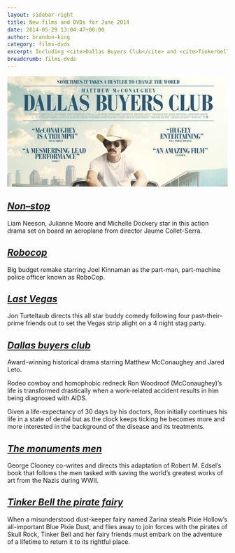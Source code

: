 ```yaml
---
layout: sidebar-right
title: New films and DVDs for June 2014
date: 2014-05-29 13:04:47+00:00
author: brandon-king
category: films-dvds
excerpt: Including <cite>Dallas Buyers Club</cite> and <cite>Tinkerbell and the Pirate Fairy</cite>.
breadcrumb: films-dvds
---
```

![Dallas buyers club](/images/featured/featured-dallas-buyers-club.jpg)

## [<cite>Non–stop</cite>](https://suffolk.spydus.co.uk/cgi-bin/spydus.exe/ENQ/OPAC/BIBENQ/14660428?QRY=CTIBIB%3C%20IRN(1967327)&QRYTEXT=Non-Stop%20%5Bvideorecording%5D)

Liam Neeson, Julianne Moore and Michelle Dockery star in this action drama set on board an aeroplane from director Jaume Collet-Serra.

## [<cite>Robocop</cite>](https://suffolk.spydus.co.uk/cgi-bin/spydus.exe/ENQ/OPAC/BIBENQ/14651261?QRY=CTIBIB%3C%20IRN(17404201)&QRYTEXT=RoboCop%20%5Bvideorecording%5D)

Big budget remake starring Joel Kinnaman as the part-man, part-machine police officer known as RoboCop.

## [<cite>Last Vegas</cite>](https://suffolk.spydus.co.uk/cgi-bin/spydus.exe/ENQ/OPAC/BIBENQ/14650447?QRY=CTIBIB%3C%20IRN(35744927)&QRYTEXT=Last%20Vegas%20%5Bvideorecording%5D)

Jon Turteltaub directs this all star buddy comedy following four past-their-prime friends out to set the Vegas strip alight on a 4 night stag party.

## [<cite>Dallas buyers club</cite>](https://suffolk.spydus.co.uk/cgi-bin/spydus.exe/ENQ/OPAC/BIBENQ/14649904?QRY=CTIBIB%3C%20IRN(37213348)&QRYTEXT=Dallas%20buyers%20club%20%5Bvideorecording%5D)

Award-winning historical drama starring Matthew McConaughey and Jared Leto.

Rodeo cowboy and homophobic redneck Ron Woodroof (McConaughey)&#8217;s life is transformed drastically when a work-related accident results in him being diagnosed with AIDS.

Given a life-expectancy of 30 days by his doctors, Ron initially continues his life in a state of denial but as the clock keeps ticking he becomes more and more interested in the background of the disease and its treatments.

## [<cite>The monuments men</cite>](https://suffolk.spydus.co.uk/cgi-bin/spydus.exe/ENQ/OPAC/BIBENQ/14649452?QRY=CTIBIB%3C%20IRN(5513094)&QRYTEXT=The%20monuments%20men%20%5Bvideorecording%5D)

George Clooney co-writes and directs this adaptation of Robert M. Edsel&#8217;s book that follows the men tasked with saving the world&#8217;s greatest works of art from the Nazis during WWII.

## [<cite>Tinker Bell the pirate fairy</cite>](https://suffolk.spydus.co.uk/cgi-bin/spydus.exe/ENQ/OPAC/BIBENQ/14646011?QRY=CTIBIB%3C%20IRN(39946762)&QRYTEXT=Tinker%20Bell%20and%20the%20pirate%20fairy)

When a misunderstood dust-keeper fairy named Zarina steals Pixie Hollow&#8217;s all-important Blue Pixie Dust, and flies away to join forces with the pirates of Skull Rock, Tinker Bell and her fairy friends must embark on the adventure of a lifetime to return it to its rightful place.
